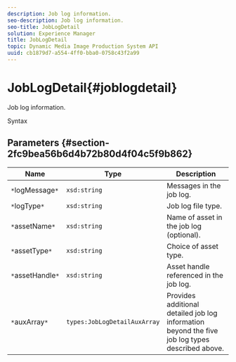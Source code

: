 ```yaml
---
description: Job log information.
seo-description: Job log information.
seo-title: JobLogDetail
solution: Experience Manager
title: JobLogDetail
topic: Dynamic Media Image Production System API
uuid: cb1879d7-a554-4ff0-bba0-0758c43f2a99
---
```


# JobLogDetail{#joblogdetail}

Job log information.

 Syntax 

## Parameters {#section-2fc9bea56b6d4b72b80d4f04c5f9b862}

|  Name  | Type  | Description  |
|---|---|---|
|  `*`logMessage`*`  | `xsd:string`  | Messages in the job log.  |
|  `*`logType`*`  | `xsd:string`  | Job log file type.  |
|  `*`assetName`*`  | `xsd:string`  | Name of asset in the job log (optional).  |
|  `*`assetType`*`  | `xsd:string`  | Choice of asset type.  |
|  `*`assetHandle`*`  | `xsd:string`  | Asset handle referenced in the job log.  |
|  `*`auxArray`*`  | `types:JobLogDetailAuxArray`  | Provides additional detailed job log information beyond the five job log types described above.  |

